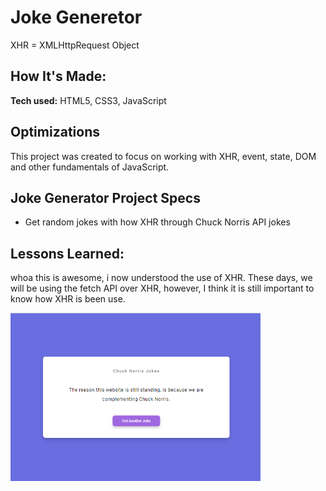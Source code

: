 # Joke Generetor

XHR = XMLHttpRequest Object

## How It's Made:

**Tech used:** HTML5, CSS3, JavaScript

## Optimizations

This project was created to focus on working with XHR, event, state, DOM and other fundamentals of JavaScript.

## Joke Generator Project Specs

- Get random jokes with how XHR through Chuck Norris API jokes

## Lessons Learned:

whoa this is awesome, i now understood the use of XHR. These days, we will be using the fetch API over XHR, however, I think it is still important to know how XHR is been use.

<img src="image/joke-generator.PNG" width="400">